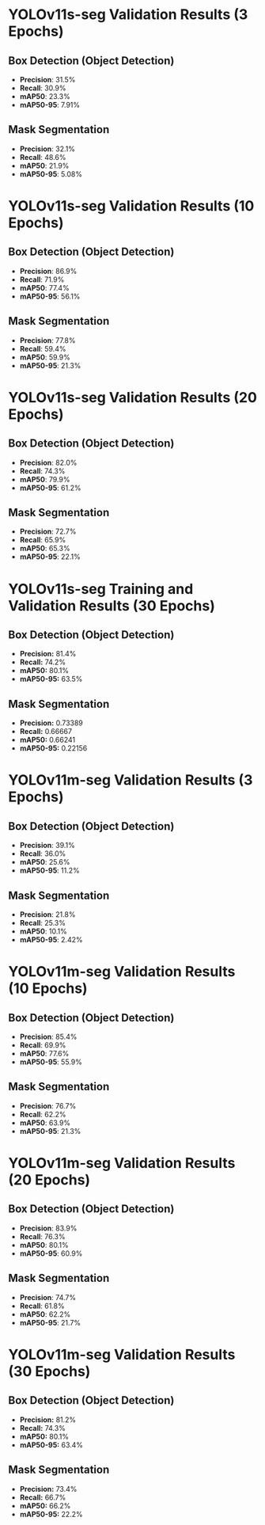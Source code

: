 # YOLOv11s-seg Validation Results (3 Epochs)

## Box Detection (Object Detection)
- **Precision**: 31.5%
- **Recall**: 30.9%
- **mAP50**: 23.3%
- **mAP50-95**: 7.91%

## Mask Segmentation
- **Precision**: 32.1%
- **Recall**: 48.6%
- **mAP50**: 21.9%
- **mAP50-95**: 5.08%

# YOLOv11s-seg Validation Results (10 Epochs)

## Box Detection (Object Detection)
- **Precision**: 86.9%
- **Recall**: 71.9%
- **mAP50**: 77.4%
- **mAP50-95**: 56.1%


## Mask Segmentation
- **Precision**: 77.8%
- **Recall**: 59.4%
- **mAP50**: 59.9%
- **mAP50-95**: 21.3%

# YOLOv11s-seg Validation Results (20 Epochs)

## Box Detection (Object Detection)
- **Precision**: 82.0%
- **Recall**: 74.3%
- **mAP50**: 79.9%
- **mAP50-95**: 61.2%

## Mask Segmentation
- **Precision**: 72.7%
- **Recall**: 65.9%
- **mAP50**: 65.3%
- **mAP50-95**: 22.1%

# YOLOv11s-seg Training and Validation Results (30 Epochs)

## Box Detection (Object Detection)
- **Precision:** 81.4%
- **Recall:** 74.2%
- **mAP50:** 80.1%
- **mAP50-95:** 63.5%

## Mask Segmentation
- **Precision:** 0.73389
- **Recall:** 0.66667
- **mAP50:** 0.66241
- **mAP50-95:** 0.22156

# YOLOv11m-seg Validation Results (3 Epochs)

## Box Detection (Object Detection)
- **Precision**: 39.1%
- **Recall**: 36.0%
- **mAP50**: 25.6%
- **mAP50-95**: 11.2%

## Mask Segmentation
- **Precision**: 21.8%
- **Recall**: 25.3%
- **mAP50**: 10.1%
- **mAP50-95**: 2.42%

# YOLOv11m-seg Validation Results (10 Epochs)

## Box Detection (Object Detection)
- **Precision**: 85.4%
- **Recall**: 69.9%
- **mAP50**: 77.6%
- **mAP50-95**: 55.9%

## Mask Segmentation
- **Precision**: 76.7%
- **Recall**: 62.2%
- **mAP50**: 63.9%
- **mAP50-95**: 21.3%

# YOLOv11m-seg Validation Results (20 Epochs)

## Box Detection (Object Detection)
- **Precision**: 83.9%
- **Recall**: 76.3%
- **mAP50**: 80.1%
- **mAP50-95**: 60.9%

## Mask Segmentation
- **Precision**: 74.7%
- **Recall**: 61.8%
- **mAP50**: 62.2%
- **mAP50-95**: 21.7%

# YOLOv11m-seg Validation Results (30 Epochs)

## Box Detection (Object Detection)
- **Precision:** 81.2%
- **Recall:** 74.3%
- **mAP50:** 80.1%
- **mAP50-95:** 63.4%

## Mask Segmentation
- **Precision:** 73.4%
- **Recall:** 66.7%
- **mAP50:** 66.2%
- **mAP50-95:** 22.2%
